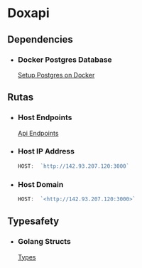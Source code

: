# Doxapi

## Dependencies

- ### Docker Postgres Database

    [Setup Postgres on Docker](./.create_postgres.sh)

## Rutas

- ### Host Endpoints

    [Api Endpoints](./readme.endpoints.json)

- ### Host IP Address

    ```js
    HOST:  `http://142.93.207.120:3000`
    ```

- ### Host Domain

    ```js
    HOST:  `<http://142.93.207.120:3000>`
    ```

## Typesafety

- ### Golang Structs

    [Types](./api/types.go)
